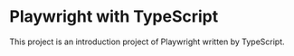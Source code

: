 # Playwright with TypeScript
This project is an introduction project of Playwright written by TypeScript.
